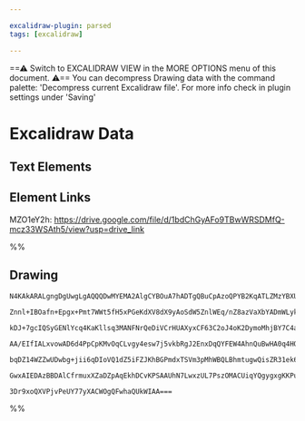 ```yaml
---

excalidraw-plugin: parsed
tags: [excalidraw]

---
```

==⚠  Switch to EXCALIDRAW VIEW in the MORE OPTIONS menu of this document. ⚠== You can decompress Drawing data with the command palette: 'Decompress current Excalidraw file'. For more info check in plugin settings under 'Saving'


# Excalidraw Data

## Text Elements
## Element Links
MZO1eY2h: https://drive.google.com/file/d/1bdChGyAFo9TBwWRSDMfQ-mcz33WSAth5/view?usp=drive_link

%%
## Drawing
```compressed-json
N4KAkARALgngDgUwgLgAQQQDwMYEMA2AlgCYBOuA7hADTgQBuCpAzoQPYB2KqATLZMzYBXUtiRoIACyhQ4zZAHoFAc0JRJQgEYA6bGwC2CgF7N6hbEcK4OCtptbErHALRY8RMpWdx8Q1TdIEfARcZgRmBShcZQUebQBGeISaOiCEfQQOKGZuAG1wMFAwYogSbggAWQAtAHl4hABNHkkU4shYRHL0zQRiYlxNYNaSzG5nAFZxgAZtABYAdh4eADYA

Znnl+IBOafn+Epgx+Pmt7WWt5fH5xPGeKdXV8dX9yAoSdW5ZnlWEq/nZ8azVaXbYADmWLykCEIymk3HBoO040h1mUQzQU0hzCgpDYAGsEABhNj4NikcoAYnq1KQkM0uGweOUuKEHGIxNJ5IkOOszDguECWWGkAAZoR8PgAMqwdHoQQeYUQbG4gkAdXeLTQfAKAhx+IQ0pgsqVJLKkJZsI44RyaHikLY/OwakOtqmmJ1EGZwjgAEliDbULkALqQkX

kDJ+7gcIQSyGENlYcq4KaKllsq3MANFNrQeDiVCrHUAXyxCF63C2oJ4oK2DymoMhjBY7C4aHGWztHqbrE4ADlOGJ4eNQVNh6sR3HmAARNJQctoEUEMJ04RsgCiwQyWQDwchQjg/TnxG4x0mD3i0ymSwbHqIHDx5WksnkSjIhEY2mUbDYaIQugMChisECjEAo8SaOykgAOIwAAggAYmwWwACoAEIUKqABKkpThUIoAIrOPoFgPKqkqweo4wKGYCAU

AA/EIfIALxvowAD6d4PpCpKMvOqCLvgy4esw7j5vkbRgJ2EnxDqQYFEW4AhnQuBwHA0q4HO3DZtAkjpPmEBELCUDDAwhC0ahDJMmm7IkmSlIig5jkmdgIiClAPpzvo0oqkStlcugVIIDSzmuZk7meRZjJeqyNmcuUPIcHyAphSFpBuR56TweKUoyvp8pmgUEAuWlYUZV5epqhq3DaiUxXpZ53n6oaxr5ce+xFaFWRlZhwiWtaJ7tXVpWeTUjrOie

bqDZ14WZZwUDwbg+jii6qDIoVQ1dZ5iFZJKhBGPmdxTSVm3pMhWBQLBhmtugwQisZR31ek6mkBdaVsBQum4MeaDRrG63TWVa5srBb0fSE33oAKuJUA9w3pCD0PIXm5TWSZIm4hKAAa3AbDM8Rujw8QLA8CzLLM7XoyS+ANNVV5IuMxz3MsJxTPEyygnshVGN++haV2BBCPmSRAmssxbPJsMnfoPUxRmAYQKj7XMiQu37bTSukCrc5wNwa0lMrxAV

GwxAIEDAzBBDAlCfrmuxXZaDZpAqEkhDCvKPSAAUhN7LwxzUL7PszOMACUiqYQgygxgKKPu7gXurJivAJ/73yJ0HocS/9x1QI1BKjVALYBr9+DtWGi0IOHCaaxwyh8zmmTm3xOKC5C2BEDraDNwgkIcOX3Bd/aQhQHe+Zd5nJR2AAVgg2DZJKvdwEbJtm4MfFW93hUMgXjDId++B1yUHR5Wks8toqLnYgYSOdD9MYl7ebC8ZbS4bzmYYGJKJ8F5w

3Dr9xoQXVPjvPeUY77yXACWOgQFwhaQUkWIAA===
```
%%